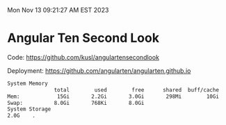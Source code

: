 Mon Nov 13 09:21:27 AM EST 2023

# Angular Ten Second Look

Code: https://github.com/kusl/angulartensecondlook

Deployment: https://github.com/angularten/angularten.github.io

```bash
System Memory
               total        used        free      shared  buff/cache   available
Mem:            15Gi       2.2Gi       3.0Gi       298Mi        10Gi        13Gi
Swap:          8.0Gi       768Ki       8.0Gi
System Storage
2.0G	.
